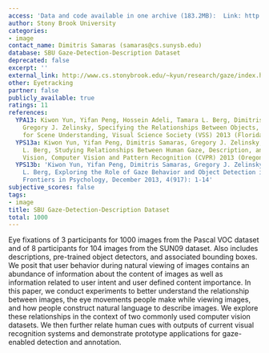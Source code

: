 ```yaml
---
access: 'Data and code available in one archive (183.2MB):  Link: http://www.cs.stonybrook.edu/~kyun/research/gaze/dataset/SBUGazeDetectionDescriptionDataset_v0.2.tgz'
author: Stony Brook University
categories:
- image
contact_name: Dimitris Samaras (samaras@cs.sunysb.edu)
database: SBU Gaze-Detection-Description Dataset
deprecated: false
excerpt: ''
external_link: http://www.cs.stonybrook.edu/~kyun/research/gaze/index.html
other: Eyetracking
partner: false
publicly_available: true
ratings: 11
references:
  YPA13: Kiwon Yun, Yifan Peng, Hossein Adeli, Tamara L. Berg, Dimitris Samaras, and
    Gregory J. Zelinsky, Specifying the Relationships Between Objects, Gaze, and Descriptions
    for Scene Understanding, Visual Science Society (VSS) 2013 (Florida/USA)
  YPS13a: Kiwon Yun, Yifan Peng, Dimitris Samaras, Gregory J. Zelinsky, and Tamara
    L. Berg, Studying Relationships Between Human Gaze, Description, and Computer
    Vision, Computer Vision and Pattern Recognition (CVPR) 2013 (Oregon/USA)
  YPS13b: 'Kiwon Yun, Yifan Peng, Dimitris Samaras, Gregory J. Zelinsky and Tamara
    L. Berg, Exploring the Role of Gaze Behavior and Object Detection in Scene Understanding,
    Frontiers in Psychology, December 2013, 4(917): 1-14'
subjective_scores: false
tags:
- image
title: SBU Gaze-Detection-Description Dataset
total: 1000
---
```


Eye fixations of 3 participants for 1000 images from the Pascal VOC dataset and of 8 participants for 104 images from the SUN09 dataset. Also includes descriptions, pre-trained object detectors, and associated bounding boxes. We posit that user behavior during natural viewing of images contains an abundance of information about the content of images as well as information related to user intent and user defined content importance. In this paper, we conduct experiments to better understand the relationship between images, the eye movements people make while viewing images, and how people construct natural language to describe images. We explore these relationships in the context of two commonly used computer vision datasets. We then further relate human cues with outputs of current visual recognition systems and demonstrate prototype applications for gaze-enabled detection and annotation.